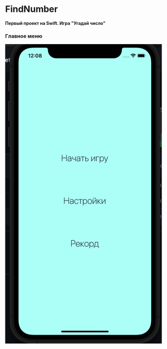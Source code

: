 # FindNumber
<h4>Первый проект на Swift. Игра "Угадай число"</h4>

<h3>Главное меню</h4>

![alt text](docs/mainMenu.png "Описание будет тут")​
